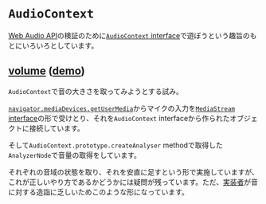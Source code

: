 # `AudioContext`

[Web Audio API](https://www.w3.org/TR/2015/WD-webaudio-20151208/)の検証のために[`AudioContext` interface](https://www.w3.org/TR/2015/WD-webaudio-20151208/#AudioContext)で遊ぼうという趣旨のもとにいろいろとしています。

## [volume](/volume) ([demo](https://ykzts-sandbox.github.io/audio-context/volume/))

`AudioContext`で音の大きさを取ってみようとする試み。

[`navigator.mediaDevices.getUserMedia`](https://www.w3.org/TR/2016/CR-mediacapture-streams-20160519/#dom-mediadevices-getusermedia)からマイクの入力を[`MediaStream` interface](https://www.w3.org/TR/2016/CR-mediacapture-streams-20160519/#mediastream)の形で受けとり、それを`AudioContext` interfaceから作られたオブジェクトに接続しています。

そして`AudioContext.prototype.createAnalyser` methodで取得した`AnalyzerNode`で音量の取得をしています。

それぞれの音域の状態を取り、それを安直に足すという形で実施していますが、これが正しいやり方であるかどうかには疑問が残っています。ただ、[実装者](https://github.com/ykzts)が音に対する造詣に乏しいためこのような形になっています。
